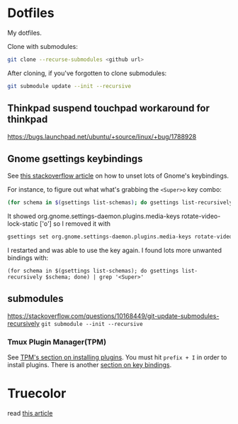 # Dotfiles
My dotfiles.

Clone with submodules:

```sh
git clone --recurse-submodules <github url> 
```

After cloning, if you've forgotten to clone submodules:

```sh
git submodule update --init --recursive
```

## Thinkpad suspend touchpad workaround for thinkpad
https://bugs.launchpad.net/ubuntu/+source/linux/+bug/1788928


## Gnome gsettings keybindings
See [this stackoverflow article](https://askubuntu.com/questions/1069580/ubuntu-18-04-supero-cant-trigger-shortcut-event)  on how to unset lots of Gnome's keybindings.

For instance, to figure out what what's grabbing the `<Super>o` key combo:
```bash
(for schema in $(gsettings list-schemas); do gsettings list-recursively $schema; done) | grep '<Super>o'
```

It showed org.gnome.settings-daemon.plugins.media-keys rotate-video-lock-static ['<Super>o'] so I removed it with
```bash
gsettings set org.gnome.settings-daemon.plugins.media-keys rotate-video-lock-static "[]"
```

I restarted and was able to use the key again. I found lots more unwanted bindings with:

```
(for schema in $(gsettings list-schemas); do gsettings list-recursively $schema; done) | grep '<Super>'
```

## submodules
https://stackoverflow.com/questions/10168449/git-update-submodules-recursively
`git submodule --init --recursive`

### Tmux Plugin Manager(TPM)
See [TPM's section on installing plugins](https://github.com/tmux-plugins/tpm#installing-plugins). You must hit `prefix + I` in order to install plugins. There is another [section on key bindings](https://github.com/tmux-plugins/tpm#key-bindings).

# Truecolor
read [this article](https://github.com/syl20bnr/spacemacs/wiki/Terminal)
